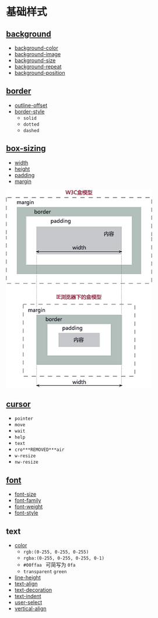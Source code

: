 # 基础样式
## [background](https://developer.mozilla.org/zh-CN/docs/Web/CSS/background)

- [background-color](https://developer.mozilla.org/zh-CN/docs/Web/CSS/background-color)
- [background-image](https://developer.mozilla.org/zh-CN/docs/Web/CSS/background-image)
- [background-size](https://developer.mozilla.org/zh-CN/docs/Web/CSS/background-size)
- [background-repeat](https://developer.mozilla.org/zh-CN/docs/Web/CSS/background-repeat) <Badge text="required" vertical="middle" type="warning" />
- [background-position](https://developer.mozilla.org/zh-CN/docs/Web/CSS/background-position)

## [border](https://developer.mozilla.org/zh-CN/docs/Web/CSS/border)

- [outline-offset](https://developer.mozilla.org/zh-CN/docs/Web/CSS/outline-offset)
- [border-style](https://developer.mozilla.org/zh-CN/docs/Web/CSS/border-style)
  - ```solid```
  - ```dotted```
  - ```dashed```

## [box-sizing](https://developer.mozilla.org/zh-CN/docs/Learn/CSS/Building_blocks/The_box_model)

- [width](https://developer.mozilla.org/zh-CN/docs/Web/CSS/width)
- [height](https://developer.mozilla.org/zh-CN/docs/Web/CSS/height)
- [padding](https://developer.mozilla.org/zh-CN/docs/Web/CSS/padding)
- [margin](https://developer.mozilla.org/zh-CN/docs/Web/CSS/margin)

![两种盒模型](../../../assets/images/t.png)

## [cursor](https://developer.mozilla.org/zh-CN/docs/Web/CSS/cursor)

- ```pointer```
- ```move```
- ```wait```
- ```help```
- ```text```
- ```cro***REMOVED***air```
- ```w-resize```
- ```nw-resize```


## [font](https://developer.mozilla.org/zh-CN/docs/Web/CSS/font)

- [font-size](https://developer.mozilla.org/zh-CN/docs/Web/CSS/font-size)
- [font-family](https://developer.mozilla.org/zh-CN/docs/Web/CSS/font-family)
- [font-weight](https://developer.mozilla.org/zh-CN/docs/Web/CSS/font-weight)
- [font-style](https://developer.mozilla.org/zh-CN/docs/Web/CSS/font-style)

## text

- [color](https://developer.mozilla.org/zh-CN/docs/Web/CSS/color)
  - ```rgb:(0-255, 0-255, 0-255)```
  - ```rgba:(0-255, 0-255, 0-255, 0-1) ```
  - ```#00ffaa ``` 可简写为 ```0fa```
  - ```transparent``` ```green```
- [line-height](https://developer.mozilla.org/zh-CN/docs/Web/CSS/line-height)
- [text-align](https://developer.mozilla.org/zh-CN/docs/Web/CSS/text-align)
- [text-decoration](https://developer.mozilla.org/zh-CN/docs/Web/CSS/text-decoration)
- [text-indent](https://developer.mozilla.org/zh-CN/docs/Web/CSS/text-indent)
- [user-select](https://developer.mozilla.org/zh-CN/docs/Web/CSS/user-select) <Badge text="CSS3" vertical="middle" />
- [vertical-align](https://developer.mozilla.org/zh-CN/docs/Web/CSS/vertical-align)
